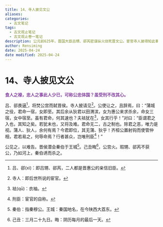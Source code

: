 ```yaml
---
title: 14、寺人披见文公
aliases: 
categories:
  - 古文笔记
tags:
  - 古文观止笔记
  - 古文观止卷一笔记
description: 公元前625年，晋国大臣吕甥、郤芮密谋纵火烧死晋文公。宦官寺人披得知此事后，求见晋文公。寺人披此前曾两次刺杀文公，文公不想见他。后经寺人披一番合情入理的辩白，文公才答应接见他。寺人披告诉文公吕甥和郤芮的阴谋，这才避免了一场祸乱的发生。
author: Rensiming
date: 2025-04-24
date modified: 2025-04-24
---
```


# 14、寺人披见文公

<span style="color: #843fa1;">**食人之禄，忠人之事此人少已，可称公忠体国？虽受刑不改其心。**</span>

吕、郤畏逼[^1]，将焚公宫而弑晋侯。寺人披请见[^2]。公使让之，且辞焉，曰：“蒲城之役，君命一宿，女即至。其后余从狄君以田渭滨，女为惠公来求杀余，命女三宿，女中宿至。虽有君命，何其速也？夫袪犹在[^3]，女其行乎！”对曰：“臣谓君之入也，其知之矣。若犹未也，又将及难。君命无二，古之制也。除君之恶，唯力是视。蒲人、狄人，余何有焉？今君即位，其无蒲、狄乎！齐桓公置射钩而使管仲相，君若易之，何辱命焉？行者甚众，岂唯刑臣[^4]！”

公见之，以难告。晋侯潜会秦伯于王城[^5]。己丑晦[^6]，公宫火。瑕甥、郤芮不获公，乃如河上，秦伯诱而杀之。

[^1]:吕、郤(xì)：即吕甥、郤芮，二人都是晋惠公的亲信旧臣。

[^2]:寺人：即后世所说的宦官。

[^3]:袪(qū)：衣袖。

[^4]:刑臣：宦官的自称。

[^5]:秦伯：指秦穆公。王城：秦国地名，在今陕西大荔东。

[^6]:己丑：三月二十九日。晦：阴历每月的最后一天。